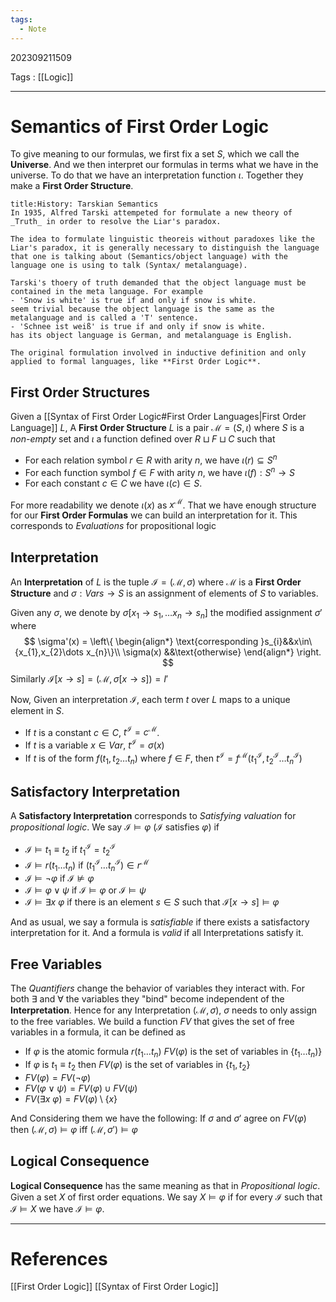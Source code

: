```yaml
---
tags:
  - Note
---
```

202309211509

Tags : [[Logic]]

---
# Semantics of First Order Logic
To give meaning to our formulas, we first fix a set $S$, which we call the **Universe**. And we then interpret our formulas in terms what we have in the universe. To do that we have an interpretation function $\iota$. Together they make a **First Order Structure**.

```ad-quote
title:History: Tarskian Semantics
In 1935, Alfred Tarski attempeted for formulate a new theory of _Truth_ in order to resolve the Liar's paradox.

The idea to formulate linguistic theoreis without paradoxes like the Liar's paradox, it is generally necessary to distinguish the language that one is talking about (Semantics/object language) with the language one is using to talk (Syntax/ metalanguage).

Tarski's thoery of truth demanded that the object language must be contained in the meta language. For example 
- 'Snow is white' is true if and only if snow is white.
seem trivial because the object language is the same as the metalanguage and is called a 'T' sentence.
- 'Schnee ist weiß' is true if and only if snow is white.
has its object language is German, and metalanguage is English. 

The original formulation involved in inductive definition and only applied to formal languages, like **First Order Logic**.
```


## First Order Structures
Given a [[Syntax of First Order Logic#First Order Languages|First Order Language]] $L$, A **First Order Structure** $L$ is a pair $\mathcal M=(S,\iota)$ where $S$ is a _non-empty_ set and $\iota$ a function defined over $R\sqcup F\sqcup C$ such that
- For each relation symbol $r\in R$ with arity $n$, we have $\iota(r)\subseteq S^{n}$
- For each function symbol $f\in F$ with arity $n$, we have $\iota(f):S^{n}\to S$
- For each constant $c\in C$ we have $\iota(c)\in S$.

For more readability we denote $\iota(x)$ as $x^{\mathcal M}$. That we have enough structure for our **First Order Formulas** we can build an interpretation for it. This corresponds to *Evaluations* for propositional logic

## Interpretation
An **Interpretation** of $L$ is the tuple $\mathcal I=(\mathcal M,\sigma)$ where $\mathcal M$ is a **First Order Structure** and $\sigma:Vars\to S$ is an assignment of elements of $S$ to variables.

Given any $\sigma$, we denote by $\sigma[x_{1}\to s_{1},\dots x_{n}\to s_{n}]$ the modified assignment $\sigma'$ where 
$$
\sigma'(x) = \left\{
\begin{align*}
\text{corresponding }s_{i}&&x\in\{x_{1},x_{2}\dots x_{n}\}\\
\sigma(x) &&\text{otherwise}
\end{align*}
\right.
$$
Similarly $\mathcal I[x\to s]=(\mathcal M,\sigma[x\to s])=I'$

Now, Given an interpretation $\mathcal I$, each term $t$ over $L$ maps to a unique element in $S$.
- If $t$ is a constant $c\in C$, $t^{\mathcal I}=c^{\mathcal M}$.
- If $t$ is a variable $x\in Var$, $t^{\mathcal I}=\sigma(x)$
- If $t$ is of the form $f(t_{1}, t_{2}\dots t_{n})$ where $f\in F$, then $t^{\mathcal I}=f^{\mathcal M}(t_{1}^{\mathcal I},t_{2}^{\mathcal I}\dots t_{n}^{\mathcal I})$

## Satisfactory Interpretation
A **Satisfactory Interpretation** corresponds to *Satisfying valuation* for *propositional logic*.
We say $\mathcal I\models \varphi$ ($\mathcal I$ satisfies $\varphi$) if
- $\mathcal I\models t_{1}\equiv t_{2}$ if $t_{1}^{\mathcal I} = t_{2}^{\mathcal I}$
- $\mathcal I\models r(t_{1}\dots t_{n})$ if $(t_{1}^{\mathcal I}\dots t_{n}^{\mathcal I})\in r^{\mathcal M}$
- $\mathcal I\models\lnot\varphi$ if $\mathcal I\not\models\varphi$
- $\mathcal I\models \varphi\lor\psi$ if $\mathcal I\models\varphi$ or $\mathcal I\models\psi$
- $\mathcal I\models \exists x\ \varphi$ if there is an element $s\in S$ such that $\mathcal I[x\to s]\models\varphi$ 

And as usual, we say a formula is _satisfiable_ if there exists a satisfactory interpretation for it. And a formula is *valid* if all Interpretations satisfy it.

## Free Variables
The _Quantifiers_ change the behavior of variables they interact with. For both $\exists$ and $\forall$ the variables they "bind" become independent of the **Interpretation**. Hence for any Interpretation $(\mathcal M, \sigma)$, $\sigma$ needs to only assign to the free variables. We build a function $FV$ that gives the set of free variables in a formula, it can be defined as
- If $\varphi$ is the atomic formula $r(t_{1}\dots t_{n})$ $FV(\varphi)$ is the set of variables in $\{t_{1}\dots t_{n})\}$
- If $\varphi$ is $t_{1}\equiv t_{2}$ then $FV(\varphi)$ is the set of variables in $\{t_{1}, t_{2}\}$
- $FV(\varphi) = FV(\lnot\varphi)$
- $FV(\varphi\lor\psi)=FV(\varphi)\cup FV(\psi)$
- $FV(\exists x\ \varphi)=FV(\varphi)\setminus \{x\}$

And Considering them we have the following:
If $\sigma$ and $\sigma'$ agree on $FV(\varphi)$ then $(\mathcal M,\sigma)\models \varphi$ iff $(\mathcal M,\sigma')\models \varphi$

## Logical Consequence
**Logical Consequence** has the same meaning as that in *Propositional logic*. Given a set $X$ of first order equations. We say $X\models \varphi$ if for every $\mathcal I$ such that $\mathcal I\models X$ we have $\mathcal I\models \varphi$.

---
# References
[[First Order Logic]]
[[Syntax of First Order Logic]]